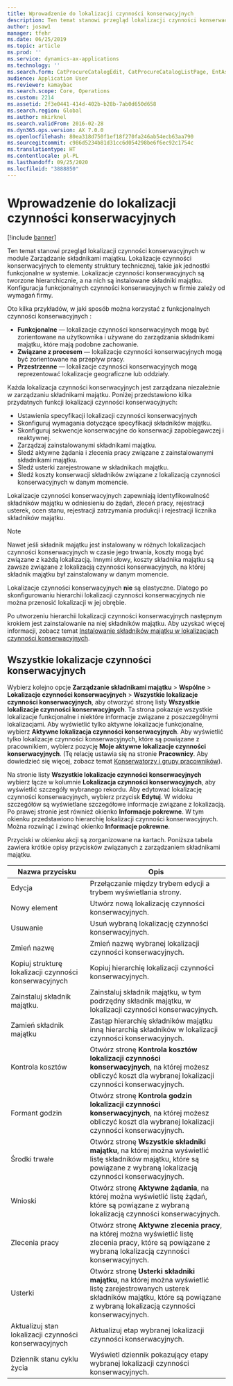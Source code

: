 ```yaml
---
title: Wprowadzenie do lokalizacji czynności konserwacyjnych
description: Ten temat stanowi przegląd lokalizacji czynności konserwacyjnych w module Zarządzanie składnikami majątku.
author: josaw1
manager: tfehr
ms.date: 06/25/2019
ms.topic: article
ms.prod: ''
ms.service: dynamics-ax-applications
ms.technology: ''
ms.search.form: CatProcureCatalogEdit, CatProcureCatalogListPage, EntAssetFunctionalLocationEditSubLocations, EntAssetFunctionalLocationLookup, EntAssetFunctionalLocationRename, EntAssetFunctionalLocation
audience: Application User
ms.reviewer: kamaybac
ms.search.scope: Core, Operations
ms.custom: 2214
ms.assetid: 2f3e0441-414d-402b-b28b-7ab0d650d658
ms.search.region: Global
ms.author: mkirknel
ms.search.validFrom: 2016-02-28
ms.dyn365.ops.version: AX 7.0.0
ms.openlocfilehash: 80ea318d750f1ef18f270fa246ab54ecb63aa790
ms.sourcegitcommit: c986d5234b81d31cc6d054298be6f6ec92c1754c
ms.translationtype: HT
ms.contentlocale: pl-PL
ms.lasthandoff: 09/25/2020
ms.locfileid: "3888850"
---
```

# <a name="introduction-to-functional-locations"></a>Wprowadzenie do lokalizacji czynności konserwacyjnych

[!include [banner](../../includes/banner.md)]

 

Ten temat stanowi przegląd lokalizacji czynności konserwacyjnych w module Zarządzanie składnikami majątku. Lokalizacje czynności konserwacyjnych to elementy struktury technicznej, takie jak jednostki funkcjonalne w systemie. Lokalizacje czynności konserwacyjnych są tworzone hierarchicznie, a na nich są instalowane składniki majątku. Konfiguracja funkcjonalnych czynności konserwacyjnych w firmie zależy od wymagań firmy.

Oto kilka przykładów, w jaki sposób można korzystać z funkcjonalnych czynności konserwacyjnych :

- **Funkcjonalne** — lokalizacje czynności konserwacyjnych mogą być zorientowane na użytkownika i używane do zarządzania składnikami majątku, które mają podobne zachowanie.
- **Związane z procesem** — lokalizacje czynności konserwacyjnych mogą być zorientowane na przepływ pracy.
- **Przestrzenne** — lokalizacje czynności konserwacyjnych mogą reprezentować lokalizacje geograficzne lub oddziały.

Każda lokalizacja czynności konserwacyjnych jest zarządzana niezależnie w zarządzaniu składnikami majątku. Poniżej przedstawiono kilka przydatnych funkcji lokalizacji czynności konserwacyjnych:

- Ustawienia specyfikacji lokalizacji czynności konserwacyjnych
- Skonfiguruj wymagania dotyczące specyfikacji składników majątku.
- Skonfiguruj sekwencje konserwacyjne do konserwacji zapobiegawczej i reaktywnej.
- Zarządzaj zainstalowanymi składnikami majątku.
- Śledź aktywne żądania i zlecenia pracy związane z zainstalowanymi składnikami majątku.
- Śledź usterki zarejestrowane w składnikach majątku.
- Śledź koszty konserwacji składników związane z lokalizacją czynności konserwacyjnych w danym momencie.

Lokalizacje czynności konserwacyjnych zapewniają identyfikowalność składników majątku w odniesieniu do żądań, zleceń pracy, rejestracji usterek, ocen stanu, rejestracji zatrzymania produkcji i rejestracji licznika składników majątku.

> [!NOTE]
> Nawet jeśli składnik majątku jest instalowany w różnych lokalizacjach czynności konserwacyjnych w czasie jego trwania, koszty mogą być związane z każdą lokalizacją. Innymi słowy, koszty składnika majątku są zawsze związane z lokalizacją czynności konserwacyjnych, na której składnik majątku był zainstalowany w danym momencie.

Lokalizacje czynności konserwacyjnych **nie** są elastyczne. Dlatego po skonfigurowaniu hierarchii lokalizacji czynności konserwacyjnych nie można przenosić lokalizacji w jej obrębie. 

Po utworzeniu hierarchii lokalizacji czynności konserwacyjnych następnym krokiem jest zainstalowanie na niej składników majątku. Aby uzyskać więcej informacji, zobacz temat [Instalowanie składników majątku w lokalizacjach czynności konserwacyjnych](../functional-locations/install-objects-on-functional-locations.md).

## <a name="all-functional-locations"></a>Wszystkie lokalizacje czynności konserwacyjnych

Wybierz kolejno opcje **Zarządzanie składnikami majątku** \> **Wspólne** \> **Lokalizacje czynności konserwacyjnych** \> **Wszystkie lokalizacje czynności konserwacyjnych**, aby otworzyć stronę listy **Wszystkie lokalizacje czynności konserwacyjnych**. Ta strona pokazuje wszystkie lokalizacje funkcjonalne i niektóre informacje związane z poszczególnymi lokalizacjami. Aby wyświetlić tylko aktywne lokalizacje funkcjonalne, wybierz **Aktywne lokalizacja czynności konserwacyjnych**. Aby wyświetlić tylko lokalizacje czynności konserwacyjnych, które są powiązane z pracownikiem, wybierz pozycję **Moje aktywne lokalizacje czynności konserwacyjnych**. (Tę relację ustawia się na stronie **Pracownicy**. Aby dowiedzieć się więcej, zobacz temat [Konserwatorzy i grupy pracowników](../setup-for-objects/workers-and-worker-groups.md)).

Na stronie listy **Wszystkie lokalizacje czynności konserwacyjnych** wybierz łącze w kolumnie **Lokalizacja czynności konserwacyjnych**, aby wyświetlić szczegóły wybranego rekordu. Aby edytować lokalizację czynności konserwacyjnych, wybierz przycisk **Edytuj**. W widoku szczegółów są wyświetlane szczegółowe informacje związane z lokalizacją. Po prawej stronie jest również okienko **Informacje pokrewne**. W tym okienku przedstawiono hierarchię lokalizacji czynności konserwacyjnych. Można rozwinąć i zwinąć okienko **Informacje pokrewne**.

Przyciski w okienku akcji są zorganizowane na kartach. Poniższa tabela zawiera krótkie opisy przycisków związanych z zarządzaniem składnikami majątku.

| Nazwa przycisku                         | Opis                                                                                                                                  |
|-------------------------------------|----------------------------------------------------------------------------------------------------------------------------------------------|
| Edycja                                | Przełączanie między trybem edycji a trybem wyświetlania strony.                                                                                         |
| Nowy element                                 | Utwórz nową lokalizację czynności konserwacyjnych.                                                                                                            |
| Usuwanie                              | Usuń wybraną lokalizację czynności konserwacyjnych.                                                                                                     |
| Zmień nazwę                              | Zmień nazwę wybranej lokalizacji czynności konserwacyjnych.                                                                                                     |
| Kopiuj strukturę lokalizacji czynności konserwacyjnych  | Kopiuj hierarchię lokalizacji czynności konserwacyjnych.                                                                                                      |
| Zainstaluj składnik majątku.                       | Zainstaluj składnik majątku, w tym podrzędny składnik majątku, w lokalizacji czynności konserwacyjnych.                                                                        |
| Zamień składnik majątku                       | Zastąp hierarchię składników majątku inną hierarchią składników w lokalizacji czynności konserwacyjnych.                                                         |
| Kontrola kosztów                        | Otwórz stronę **Kontrola kosztów lokalizacji czynności konserwacyjnych**, na której możesz obliczyć koszt dla wybranej lokalizacji czynności konserwacyjnych.                |
| Formant godzin                        | Otwórz stronę **Kontrola godzin lokalizacji czynności konserwacyjnych**, na której możesz obliczyć koszt dla wybranej lokalizacji czynności konserwacyjnych.                |
| Środki trwałe                              | Otwórz stronę **Wszystkie składniki majątku**, na której można wyświetlić listę składników majątku, które są powiązane z wybraną lokalizacją czynności konserwacyjnych.                      |
| Wnioski                            | Otwórz stronę **Aktywne żądania**, na której można wyświetlić listę żądań, które są powiązane z wybraną lokalizacją czynności konserwacyjnych.               |
| Zlecenia pracy                         | Otwórz stronę **Aktywne zlecenia pracy**, na której można wyświetlić listę zlecenia pracy, które są powiązane z wybraną lokalizacją czynności konserwacyjnych.         |
| Usterki                              | Otwórz stronę **Usterki składniki majątku**, na której można wyświetlić listę zarejestrowanych usterek składników majątku, które są powiązane z wybraną lokalizacją czynności konserwacyjnych. |
| Aktualizuj stan lokalizacji czynności konserwacyjnych    | Aktualizuj etap wybranej lokalizacji czynności konserwacyjnych.                                                                                        |
| Dziennik stanu cyklu życia                 | Wyświetl dziennik pokazujący etapy wybranej lokalizacji czynności konserwacyjnych.                                                                        |
